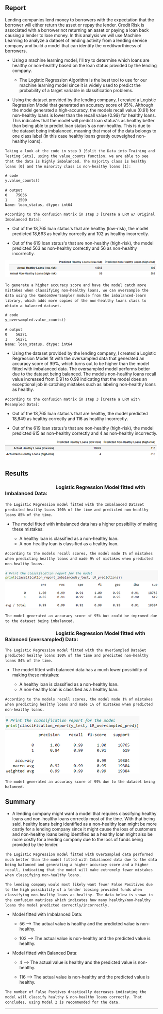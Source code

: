 ## **Report**

Lending companies lend money to borrowers with the expectation that the borrower will either return the asset or repay the lender. Credit Risk is associated with a borrower not returning an asset or paying a loan back causing a lender to lose money. In this analysis we will use Machine Learning to analyze a dataset of lending activity from a lending service company and build a model that can identify the creditworthiness of borrowers. 



* Using a machine learning model, I'll try to determine which loans are healthy or non-healthy based on the loan status provided by the lending company. 

  * The Logistic Regression Algorithm is the best tool to use for our machine learning model since it is widely used to predict the probability of a target variable in classification problems.  



* Using the dataset provided by the lending company, I created a Logistic Regression Model that generated an accuracy score of 95%. Although the model generated a high-accuracy, the models recall value (0.91) for non-healthy loans is lower than the recall value (0.99) for healthy loans. This indicates that the model will predict loan status's as healthy better than being able to predict loan status's as non-healthy. This is due to the dataset being imbalanced, meaning that most of the data belongs to one class label (in this case healthy loans greatly outweighed non-healthy loans).



`Taking a look at the code in step 3 [Split the Data into Training and Testing Sets], using the value_counts function, we are able to see that the data is highly imbalanced. The majority class is healthy loans [0] and the minority class is non-healthy loans [1]:`

```
# code
y.value_counts()

# output
0    75036
1     2500
Name: loan_status, dtype: int64
```

`According to the confusion matrix in step 3 [Create a LRM w/ Original Imbalanced Data]:`

* Out of the 18,765 loan status's that are healthy (low-risk), the model predicted 18,663 as 
   healthy correctly and 102 as healthy incorrectly. 

* Out of the 619 loan status's that are non-healthy (high-risk), the model 
   predicted 563 as non-healthy correctly and 56 as non-healthy incorrectly.

![Classification Report of Imbalanced DataSet](Visual_Images/matrix_imbalanced.png)



`To generate a higher accuracy score and have the model catch more mistakes when classifying non-healthy loans, we can oversample the data using the RandomOverSampler module from the imbalanced-learn library, which adds more copies of the non-healthy loans class to obtain a balanced dataset.`

```
# code
y_oversampled.value_counts()

# output
0    56271
1    56271
Name: loan_status, dtype: int64
```

  * Using the dataset provided by the lending company, I created a Logistic Regression Model fit with the oversampled data that generated an accuracy score of 99%, which turns out to be higher than the model fitted with imbalanced data. The oversampled model performs better due to the dataset being balanced. The models non-healthy loans recall value increased from 0.91 to 0.99 indicating that the model does an exceptional job in catching mistakes such as labeling non-healthy loans as healthy.


`According to the confusion matrix in step 3 [Create a LRM with Resampled Data]:`

* Out of the 18,765 loan status's that are healthy, the model predicted 18,649 as 
   healthy correctly and 116 as healthy incorrectly. 

* Out of the 619 loan status's that are non-healthy (high-risk), the model 
   predicted 615 as non-healthy correctly and 4 as non-healthy incorrectly.

![Classification Report of Imbalanced DataSet](Visual_Images/matrix_balanced.png)



## **Results**



### &nbsp;&nbsp;&nbsp;&nbsp;&nbsp;&nbsp;&nbsp;&nbsp;&nbsp;&nbsp;&nbsp;&nbsp;&nbsp;&nbsp;&nbsp;&nbsp;&nbsp;&nbsp;&nbsp;&nbsp;&nbsp;&nbsp;&nbsp;&nbsp;&nbsp;&nbsp;&nbsp;&nbsp;&nbsp;&nbsp;&nbsp;&nbsp;&nbsp;&nbsp;&nbsp;&nbsp;&nbsp;&nbsp;&nbsp;&nbsp;&nbsp;&nbsp;&nbsp;Logistic Regression Model fitted with Imbalanced Data: 



`The Logistic Regression model fitted with the Imbalanced DataSet predicted healthy loans 100% of the time and predicted non-healthy loans 85% of the time.`



* The model fitted with imbalanced data has a higher possibility of making these mistakes: 

  * A healthy loan is classified as a non-healthy loan.
  * A non-healthy loan is classified as a healthy loan.



`According to the models recall scores, the model made 1% of mistakes when predicting healthy loans and made 9% of mistakes when predicted non-healthy loans.`

![Classification Report of Imbalanced DataSet](Visual_Images/report_imbalanced.png)

`The model generated an accuracy score of 95% but could be improved due to the dataset being imbalanced.`



### &nbsp;&nbsp;&nbsp;&nbsp;&nbsp;&nbsp;&nbsp;&nbsp;&nbsp;&nbsp;&nbsp;&nbsp;&nbsp;&nbsp;&nbsp;&nbsp;&nbsp;&nbsp;&nbsp;&nbsp;&nbsp;&nbsp;&nbsp;&nbsp;&nbsp;&nbsp;&nbsp;&nbsp;&nbsp;&nbsp;&nbsp;&nbsp;&nbsp;&nbsp;&nbsp;&nbsp;&nbsp;&nbsp;&nbsp;&nbsp;&nbsp;&nbsp;&nbsp;Logistic Regression Model fitted with Balanced (oversampled) Data:



`The Logistic Regression model fitted with the OverSampled DataSet predicted healthy loans 100% of the time and predicted non-healthy loans 84% of the time.`



* The model fitted with balanced data has a much lower possibility of making these mistakes: 

  * A healthy loan is classified as a non-healthy loan.
  * A non-healthy loan is classified as a healthy loan.



`According to the models recall scores, the model made 1% of mistakes when predicting healthy loans and made 1% of mistakes when predicted non-healthy loans.`

![Classification Report of Imbalanced DataSet](Visual_Images/report_balanced.png)

`The model generated an accuracy score of 99% due to the dataset being balanced.`




## **Summary**

* A lending company might want a model that requires classifying healthy loans and non-healthy loans correctly most of the time. With that being said,
 healthy loans being identified as a non-healthy loan might be more costly for a lending company since it might cause the loss of customers and
 non-healthy loans being identified as a healthy loan might also be more costly for a lending company due to the loss of funds being provided by the lender.


`The Logistic Regression model fitted with OverSampled data performed much better than the model fitted with Imbalanced data due to the data being balanced and generating a higher accuracy score and a higher recall, indicating that the model will make extremely fewer mistakes when classifying non-healthy loans.`



`The lending company would most likely want fewer False Positives due to the high possibility of a lender loosing provided funds when classifying non-healthy loans as healthy. The data below is shown in the confusion matrices which indicates how many healthy/non-healthy loans the model predicted correctly/incorrectly.`

* Model fitted with Imbalanced Data: 
  
  * 56  --> The actual value is healthy and the predicted value is non-healthy. 


  * 102  --> The actual value is non-healthy and the predicted value is healthy.



* Model fitted with Balanced Data: 
  
  * 4  --> The actual value is healthy and the predicted value is non-healthy.


  * 116  --> The actual value is non-healthy and the predicted value is healthy.
  
`The number of False Postives drastically decreases indicating the model will classify healthy & non-healthy loans correctly. That concludes, using Model 2 is recommended for the data.`

---
